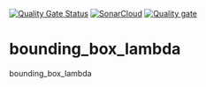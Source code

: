 [![Quality Gate Status](https://sonarcloud.io/api/project_badges/measure?project=vsd7_bounding_box_lambda&metric=alert_status)](https://sonarcloud.io/dashboard?id=vsd7_bounding_box_lambda)
[![SonarCloud](https://sonarcloud.io/images/project_badges/sonarcloud-white.svg)](https://sonarcloud.io/dashboard?id=vsd7_bounding_box_lambda)
[![Quality gate](https://sonarcloud.io/api/project_badges/quality_gate?project=vsd7_bounding_box_lambda)](https://sonarcloud.io/dashboard?id=vsd7_bounding_box_lambda)
# bounding_box_lambda
bounding_box_lambda
